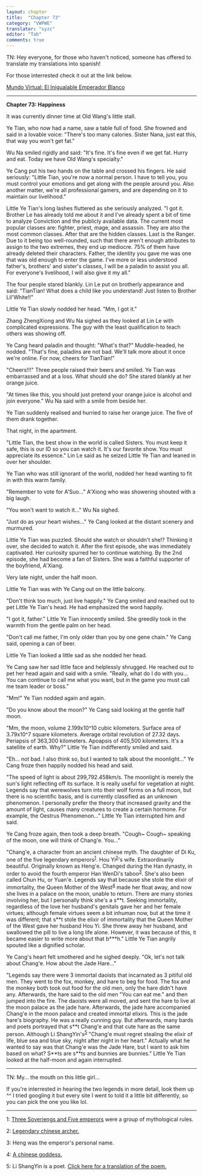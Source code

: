 ```yaml
---
layout: chapter
title:  "Chapter 73"
category: "VWPWE"
translator: "syzc"
editor: "Tab"
comments: true
---
```


TN: Hey everyone, for those who haven't noticed, someone has offered to translate my translations into spanish!

For those interrested check it out at the link below.

<a href="https://syzctranslations.github.io/translations/MVEIWB/index.html"> Mundo Virtual: El Inigualable Emperador Blanco </a>

---

**Chapter 73: Happiness**
 
It was currently dinner time at Old Wang's little stall.
 
Ye Tian, who now had a name, saw a table full of food. She frowned and said in a lovable voice: "There's too many calories. Sister Nana, just eat this, that way you won't get fat."
 
Wu Na smiled rigidly and said: "It's fine. It's fine even if we get fat. Hurry and eat. Today we have Old Wang's specialty."
 
Ye Cang put his two hands on the table and crossed his fingers. He said seriously: "Little Tian, you're now a normal person. I have to tell you, you must control your emotions and get along with the people around you. Also another matter, we're all professional gamers, and are depending on it to maintain our livelihood."
 
Little Ye Tian's long lashes fluttered as she seriously analyzed. "I got it. Brother Le has already told me about it and I've already spent a bit of time to analyze Conviction and the publicly available data. The current most popular classes are: fighter, priest, mage, and assassin. They are also the most common classes. After that are the hidden classes. Last is the Ranger. Due to it being too well-rounded, such that there aren't enough attributes to assign to the two extremes, they end up mediocre. 75% of them have already deleted their characters. Father, the identity you gave me was one that was old enough to enter the game. I've more or less understood father's, brothers' and sister's classes, I will be a paladin to assist you all. For everyone's livelihood, I will also give it my all."
 
The four people stared blankly. Lin Le put on brotherly appearance and said: "TianTian! What does a child like you understand! Just listen to Brother Lil'White!!"
 
Little Ye Tian slowly nodded her head. "Mm, I got it."
 
Zhang ZhengXiong and Wu Na sighed as they looked at Lin Le with complicated expressions. The guy with the least qualification to teach others was showing off.
 
Ye Cang heard paladin and thought: "What's that?" Muddle-headed, he nodded. "That's fine, paladins are not bad. We'll talk more about it once we're online. For now, cheers for TianTian!"
 
"Cheers!!!" Three people raised their beers and smiled. Ye Tian was embarrassed and at a loss. What should she do? She stared blankly at her orange juice.
 
"At times like this, you should just pretend your orange juice is alcohol and join everyone." Wu Na said with a smile from beside her.
 
Ye Tian suddenly realised and hurried to raise her orange juice. The five of them drank together.
 
That night, in the apartment.
 
"Little Tian, the best show in the world is called Sisters. You must keep it safe, this is our ID so you can watch it. It's our favorite show. You must appreciate its essence." Lin Le said as he seized Little Ye Tian and leaned in over her shoulder.
 
Ye Tian who was still ignorant of the world, nodded her head wanting to fit in with this warm family.
 
"Remember to vote for A'Suo..." A'Xiong who was showering shouted with a big laugh.
 
"You won't want to watch it..." Wu Na sighed.
 
"Just do as your heart wishes..." Ye Cang looked at the distant scenery and murmured.
 
Little Ye Tian was puzzled. Should she watch or shouldn't she!? Thinking it over, she decided to watch it. After the first episode, she was immediately captivated. Her curiosity spurred her to continue watching. By the 2nd episode, she had become a fan of Sisters. She was a faithful supporter of the boyfriend, A'Xiang.
 
Very late night, under the half moon.
 
Little Ye Tian was with Ye Cang out on the little balcony.
 
"Don't think too much, just live happily." Ye Cang smiled and reached out to pet Little Ye Tian's head. He had emphasized the word happily.
 
"I got it, father." Little Ye Tian innocently smiled. She greedily took in the warmth from the gentle palm on her head.
 
"Don't call me father, I'm only older than you by one gene chain." Ye Cang said, opening a can of beer.
 
Little Ye Tian looked a little sad as she nodded her head.
 
Ye Cang saw her sad little face and helplessly shrugged. He reached out to pet her head again and said with a smile. "Really, what do I do with you... You can continue to call me what you want, but in the game you must call me team leader or boss."
 
"Mm!" Ye Tian nodded again and again.
 
"Do you know about the moon?" Ye Cang said looking at the gentle half moon.
 
"Mm, the moon, volume 2.199x10^10 cubic kilometers. Surface area of 3.79x10^7 square kilometers. Average orbital revolution of 27.32 days. Periapsis of 363,300 kilometers. Apoapsis of 405,500 kilometers. It's a satellite of earth. Why?" Little Ye Tian indifferently smiled and said. 
 
"Eh... not bad. I also think so, but I wanted to talk about the moonlight..." Ye Cang froze then happily nodded his head and said.
 
"The speed of light is about 299,792.458km/s. The moonlight is merely the sun's light reflecting off its surface. It is really useful for vegetation at night. Legends say that werewolves turn into their wolf forms on a full moon, but there is no scientific basis, and is currently classified as an unknown phenomenon. I personally prefer the theory that increased gravity and the amount of light, causes many creatures to create a certain hormone. For example, the Oestrus Phenomenon..." Little Ye Tian interrupted him and said.
 
Ye Cang froze again, then took a deep breath. "Cough~ Cough~ speaking of the moon, one will think of Chang'e. You..."
 
"Chang'e, a character from an ancient chinese myth. The daughter of Di Ku, one of the five legendary emperors<sup>[1](#footnote1)</sup>. Hou Yi<sup>[2](#footnote2)</sup>'s wife. Extraordinarily beautiful. Originally known as Heng'e. Changed during the Han dynasty, in order to avoid the fourth emperor Han WenDi's taboo<sup>[3](#footnote3)</sup>. She's also been called Chun Hu, or Yuan'e. Legends say that because she stole the elixir of immortality, the Queen Mother of the West<sup>[4](#footnote4)</sup> made her float away, and now she lives in a palace on the moon, unable to return. There are many stories involving her, but I personally think she's a s\*\*t. Seeking immortality, regardless of the love her husband's genitals gave her and her female virtues; although female virtues seem a bit inhuman now, but at the time it was different; that s\*\*t stole the elixir of immortality that the Queen Mother of the West gave her husband Hou Yi. She threw away her husband, and swallowed the pill to live a long life alone. However, it was because of this, it became easier to write more about that b\*\*\*h." Little Ye Tian angrily spouted like a dignified scholar.
 
Ye Cang's heart felt smothered and he sighed deeply. "Ok, let's not talk about Chang'e. How about the Jade Hare..."
 
"Legends say there were 3 immortal daoists that incarnated as 3 pitiful old men. They went to the fox, monkey, and hare to beg for food. The fox and the monkey both took out food for the old men, only the hare didn't have any. Afterwards, the hare said to the old men "You can eat me." and then jumped into the fire. The daoists were all moved, and sent the hare to live at the moon palace as the jade hare. Afterwards, the jade hare accompanied Chang'e in the moon palace and created immortal elixirs. This is the jade hare's biography. He was a really cunning guy. But afterwards, many bards and poets portrayed that s\*\*t Chang'e and that cute hare as the same person. Although Li ShangYin's<sup>[5](#footnote5)</sup> "Chang'e must regret stealing the elixir of life, blue sea and blue sky, night after night in her heart." Actually what he wanted to say was that Chang'e was the Jade Hare, but I want to ask him based on what? S\*\*ts are s\*\*ts and bunnies are bunnies." Little Ye Tian looked at the half-moon and again interrupted.

---

TN: My... the mouth on this little girl...

If you're interrested in hearing the two legends in more detail, look them up ^^ I tried googling it but every site I went to told it a little bit differently, so you can pick the one you like lol.

---

<a name="footnote1">1</a>: <a href="https://en.wikipedia.org/wiki/Three_Sovereigns_and_Five_Emperors">Three Soveriengs and Five emperors</a> were a group of mythological rules.

<a name="footnote2">2</a>: <a href="https://en.wikipedia.org/wiki/Houyi">Legendary chinese archer.</a>

<a name="footnote3">3</a>: Heng was the emperor's personal name.

<a name="footnote4">4</a>: <a href="https://en.wikipedia.org/wiki/Queen_Mother_of_the_West">A chinese goddess.</a>

<a name="footnote5">5</a>: Li ShangYin is a poet. <a href="https://eastasiastudent.net/china/classical/li-shangyin-chang-e/">Click here for a translation of the poem.</a>